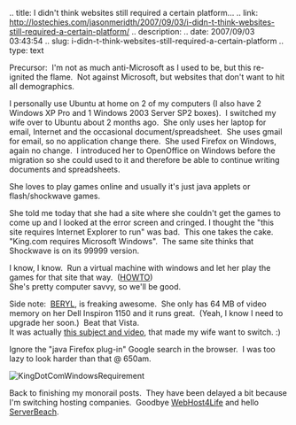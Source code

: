 .. title: I didn't think websites still required a certain platform...
.. link: http://lostechies.com/jasonmeridth/2007/09/03/i-didn-t-think-websites-still-required-a-certain-platform/
.. description: 
.. date: 2007/09/03 03:43:54
.. slug: i-didn-t-think-websites-still-required-a-certain-platform
.. type: text


<rant>

Precursor:  I'm not as much anti-Microsoft as I used to be, but this re-ignited the flame.  Not against Microsoft, but websites that don't want to hit all demographics.

I personally use Ubuntu at home on 2 of my computers (I also have 2 Windows XP Pro and 1 Windows 2003 Server SP2 boxes).  I switched my wife over to Ubuntu about 2 months ago.  She only uses her laptop for email, Internet and the occasional document/spreadsheet.  She uses gmail for email, so no application change there.  She used Firefox on Windows, again no change.  I introduced her to OpenOffice on Windows before the migration so she could used to it and therefore be able to continue writing documents and spreadsheets.

She loves to play games online and usually it's just java applets or flash/shockwave games.

She told me today that she had a site where she couldn't get the games to come up and I looked at the error screen and cringed. I thought the "this site requires Internet Explorer to run" was bad.  This one takes the cake.  "King.com requires Microsoft Windows".  The same site thinks that Shockwave is on its 99999 version.

I know, I know.  Run a virtual machine with windows and let her play the games for that site that way.  ([HOWTO](http://ubuntuforums.org/showthread.php?t=183209))  
She's pretty computer savvy, so we'll be good.

Side note:  [BERYL](http://www.beryl-project.org/), is freaking awesome.  She only has 64 MB of video memory on her Dell Inspiron 1150 and it runs great.  (Yeah, I know I need to upgrade her soon.)  Beat that Vista.  
It was actually [this subject and video](http://www.youtube.com/watch?v=xC5uEe5OzNQ), that made my wife want to switch. :)

Ignore the "java Firefox plug-in" Google search in the browser.  I was too lazy to look harder than that @ 650am.

![KingDotComWindowsRequirement](jasonmeridth/files/2011/03Ididntthinkwebsitesstillrequiredacertai_1799/KingDotComWindowsRequirement_thumb.png)

</rant>

Back to finishing my monorail posts.  They have been delayed a bit because I'm switching hosting companies.  Goodbye [WebHost4Life](http://www.webhost4life.com) and hello [ServerBeach](http://www.serverbeach.com).